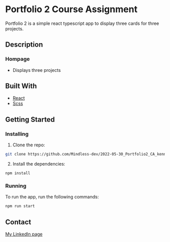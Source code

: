 # Portfolio 2 Course Assignment

Portfolio 2 is a simple react typescript app to display three cards for three projects.

## Description

### Hompage

- Displays three projects

## Built With

- [React](https://reactjs.org/docs/getting-started.html)
- [Scss](https://sass-lang.com/)

## Getting Started

### Installing

1. Clone the repo:

```bash
git clone https://github.com/Mindless-dev/2022-05-30_Portfolio2_CA_kenny_andre_holmen.git
```

2. Install the dependencies:

```
npm install

```

### Running

To run the app, run the following commands:

```bash
npm run start
```

## Contact

[My LinkedIn page](https://www.linkedin.com/in/kenny-holmen-b853b4a1)
